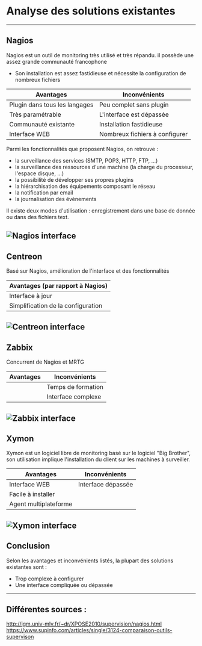 

Analyse des solutions existantes
================================
----------
Nagios
------
Nagios est un outil de monitoring très utilisé et très répandu. il possède une assez grande communauté francophone

 - Son installation est assez fastidieuse et nécessite la configuration de nombreux fichiers


|Avantages|Inconvénients|
| ------------ | ------------ |
|        Plugin dans tous les langages        |      Peu complet sans plugin|
|        Très paramétrable        |      L'interface est dépassée|
|     Communauté existante    |      Installation fastidieuse|
|        Interface WEB     |      Nombreux fichiers à configurer|

Parmi les fonctionnalités que proposent Nagios, on retrouve :

 - la surveillance des services (SMTP, POP3, HTTP, FTP, ...)
 - la surveillance des ressources d'une machine (la charge du processeur, l'espace disque, ...)
 - la possibilité de développer ses propres plugins
 - la hiérarchisation des équipements composant le réseau
 - la notification par email
 - la journalisation des évènements

Il existe deux modes d'utilisation : enregistrement dans une base de donnée ou dans des fichiers text.

![Nagios interface](https://dvas0004.files.wordpress.com/2010/03/nagios_interface1.png)
----------
Centreon
--------
Basé sur Nagios, amélioration de l'interface et des fonctionnalités

|Avantages (par rapport à Nagios)|
| ------------ |
|Interface à jour|
|Simplification de la configuration|

![Centreon interface](https://www.supinfo.com/articles/resources/214698/2361/1.png)
----------
Zabbix
------
Concurrent de Nagios et MRTG

|Avantages|Inconvénients|
| ------------ | ------------ |
| |Temps de formation |
| | Interface complexe|

![Zabbix interface](https://www.zabbix.com/documentation/3.0/_media/manual/web_interface/dashboard.png?w=600&tok=ae0cb1)
----------
Xymon
-----
Xymon est un logiciel libre de monitoring basé sur le logiciel "Big Brother", son utilisation implique l'installation du client sur les machines à surveiller.

|Avantages|Inconvénients|
| ------------ | ------------ |
|Interface WEB|Interface dépassée|
|Facile à installer||
|Agent multiplateforme||

![Xymon interface](https://camo.githubusercontent.com/71bf5f9a571fbe68c83711a37bd334a0de837a15/68747470733a2f2f7261772e6769746875622e636f6d2f6d617263696e64756c616b2f76616772616e742d78796d6f6e2d7475746f7269616c2f6d61737465722f73637265656e73686f74732f78796d6f6e2e706e67)
----------
## Conclusion ##
Selon les avantages et inconvénients listés, la plupart des solutions existantes sont :
 - Trop complexe à configurer
 - Une interface compliquée ou dépassée

----------


Différentes sources :
---------------------
http://igm.univ-mlv.fr/~dr/XPOSE2010/supervision/nagios.html
https://www.supinfo.com/articles/single/3124-comparaison-outils-supervison
